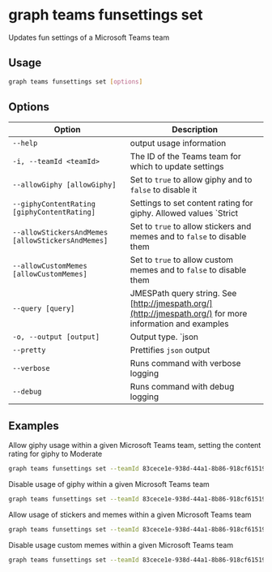# graph teams funsettings set

Updates fun settings of a Microsoft Teams team

## Usage

```sh
graph teams funsettings set [options]
```

## Options

Option|Description
------|-----------
`--help`|output usage information
`-i, --teamId <teamId>`|The ID of the Teams team for which to update settings
`--allowGiphy [allowGiphy]`|Set to `true` to allow giphy and to `false` to disable it
`--giphyContentRating [giphyContentRating]`|Settings to set content rating for giphy. Allowed values `Strict|Moderate`
`--allowStickersAndMemes [allowStickersAndMemes]`|Set to `true` to allow stickers and memes and to `false` to disable them
`--allowCustomMemes [allowCustomMemes]`|Set to `true` to allow custom memes and to `false` to disable them
`--query [query]`|JMESPath query string. See [http://jmespath.org/](http://jmespath.org/) for more information and examples
`-o, --output [output]`|Output type. `json|text`. Default `text`
`--pretty`|Prettifies `json` output
`--verbose`|Runs command with verbose logging
`--debug`|Runs command with debug logging

## Examples

Allow giphy usage within a given Microsoft Teams team, setting the content rating for giphy to Moderate

```sh
graph teams funsettings set --teamId 83cece1e-938d-44a1-8b86-918cf6151957 --allowGiphy true --giphyContentRating Moderate
```

Disable usage of giphy within a given Microsoft Teams team

```sh
graph teams funsettings set --teamId 83cece1e-938d-44a1-8b86-918cf6151957 --allowGiphy false
```

Allow usage of stickers and memes within a given Microsoft Teams team

```sh
graph teams funsettings set --teamId 83cece1e-938d-44a1-8b86-918cf6151957 --allowStickersAndMemes true
```

Disable usage custom memes within a given Microsoft Teams team

```sh
graph teams funsettings set --teamId 83cece1e-938d-44a1-8b86-918cf6151957 --allowCustomMemes false
```
